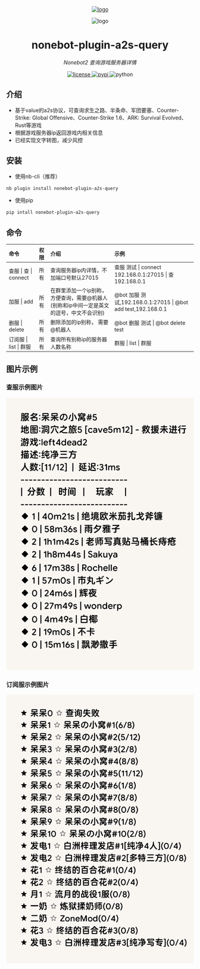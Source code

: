 <div align="center">
  <a href="https://v2.nonebot.dev/store">
    <img src="https://raw.githubusercontent.com/A-kirami/nonebot-plugin-template/resources/nbp_logo.png" width="180" height="180" alt="logo">
  </a>
  <br>
  <p>
    <img src="https://raw.githubusercontent.com/A-kirami/nonebot-plugin-template/resources/NoneBotPlugin.svg" width="240" alt="logo">
  </p>
</div>

<div align="center">

# nonebot-plugin-a2s-query

*Nonebot2 查询游戏服务器详情*

<a href="./LICENSE">
    <img src="https://img.shields.io/github/license/NanakaNeko/nonebot-plugin-a2s-query.svg" alt="license">
</a>
<a href="https://pypi.python.org/pypi/nonebot-plugin-a2s-query">
	<img src="https://img.shields.io/pypi/v/nonebot-plugin-a2s-query.svg" alt="pypi">
</a>
<img src="https://img.shields.io/badge/python-3.9+-blue.svg" alt="python">

</div>

## 介绍

+ 基于value的a2s协议，可查询求生之路、半条命、军团要塞、Counter-Strike: Global Offensive、Counter-Strike 1.6、ARK: Survival Evolved、Rust等游戏  
+ 根据游戏服务器ip返回游戏内相关信息  
+ 已经实现文字转图，减少风控    

## 安装

+ 使用nb-cli（推荐）
```bash
nb plugin install nonebot-plugin-a2s-query
```

+ 使用pip
```bash
pip intall nonebot-plugin-a2s-query
```

## 命令

| 命令                   | 权限 | 介绍                                                         | 示例                                                         |
| :--------------------- | :--- | :----------------------------------------------------------- | :----------------------------------------------------------- |
| 查服 \| 查 \|  connect | 所有 | 查询服务器ip内详情，不加端口号默认27015                      | 查服 测试 \| connect 192.168.0.1:27015 \| 查 192.168.0.1     |
| 加服 \| add            | 所有 | 在群里添加一个ip别称，方便查询，需要@机器人(别称和ip中间一定是英文的逗号，中文不会识别) | @bot 加服 测试,192.168.0.1:27015 \| @bot add test,192.168.0.1 |
| 删服 \| delete         | 所有 | 删除添加的ip别称， 需要@机器人                               | @bot 删服 测试 \| @bot delete test                           |
| 订阅服 \| list \| 群服 | 所有 | 查询所有别称ip的服务器人数名称                               | 群服 \| list \| 群服                                         |

## 图片示例

### 查服示例图片

![查服](./images/connect.png)

### 订阅服示例图片

![群服](./images/list.png)
